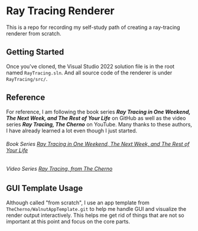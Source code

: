 # Ray Tracing Renderer

This is a repo for recording my self-study path of creating a ray-tracing renderer from scratch. 

## Getting Started
Once you've cloned, the Visual Studio 2022 solution file is in the root named `RayTracing.sln`. And all source code of the renderer is under `RayTracing/src/`. 

## Reference
For reference, I am following the book series ***Ray Tracing in One Weekend, The Next Week, and The Rest of Your Life*** on GitHub as well as the video series ***Ray Tracing, The Cherno*** on YouTube. Many thanks to these authors, I have already learned a lot even though I just started.
###### Book Series [Ray Tracing in One Weekend, The Next Week, and The Rest of Your Life](https://raytracing.github.io/)
###### Video Series [Ray Tracing, from The Cherno](https://youtube.com/playlist?list=PLlrATfBNZ98edc5GshdBtREv5asFW3yXl)


## GUI Template Usage
Although called "from scratch", I use an app template from `TheCherno/WalnutAppTemplate.git` to help me handle GUI and visualize the render output interactively. This helps me get rid of things that are not so important at this point and focus on the core parts. 
